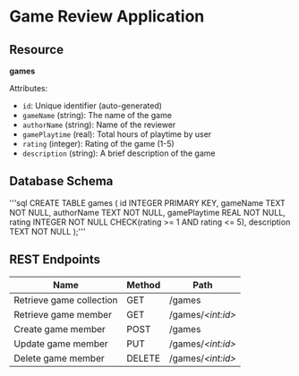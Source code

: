# Game Review Application

## Resource

**games**

Attributes:
* `id`: Unique identifier (auto-generated) 
* `gameName` (string): The name of the game
* `authorName` (string): Name of the reviewer
* `gamePlaytime` (real): Total hours of playtime by user
* `rating` (integer): Rating of the game (1-5)
* `description` (string): A brief description of the game

## Database Schema

'''sql
CREATE TABLE games (
  id INTEGER PRIMARY KEY,
  gameName TEXT NOT NULL,
  authorName TEXT NOT NULL,
  gamePlaytime REAL NOT NULL,
  rating INTEGER NOT NULL CHECK(rating >= 1 AND rating <= 5),
  description TEXT NOT NULL
);'''


## REST Endpoints

Name                     | Method | Path
-------------------------|--------|------------------
Retrieve game collection | GET    | /games
Retrieve game member     | GET    | /games/*\<int:id\>*
Create game member       | POST   | /games
Update game member       | PUT    | /games/*\<int:id\>*
Delete game member       | DELETE | /games/*\<int:id\>*